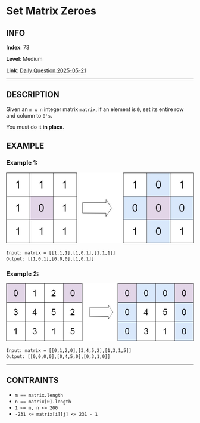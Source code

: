 # Set Matrix Zeroes

## INFO

**Index**: 73

**Level**: Medium

**Link**: [Daily Question 2025-05-21](https://leetcode.com/problems/set-matrix-zeroes/?envType=daily-question&envId=2025-05-21)

---

## DESCRIPTION

Given an `m x n` integer matrix `matrix`, if an element is `0`, set its entire row and column to `0's`.

You must do it **in place**.

## EXAMPLE

### Example 1:

<p align="center">
    <img src="./mat1.jpg" alt="example-1" />
</p>

    Input: matrix = [[1,1,1],[1,0,1],[1,1,1]]
    Output: [[1,0,1],[0,0,0],[1,0,1]]

### Example 2:

<p align="center">
    <img src="./mat2.jpg" alt="example-2" />
</p>

    Input: matrix = [[0,1,2,0],[3,4,5,2],[1,3,1,5]]
    Output: [[0,0,0,0],[0,4,5,0],[0,3,1,0]]

---

## CONTRAINTS

- `m == matrix.length`
- `n == matrix[0].length`
- `1 <= m, n <= 200`
- `-231 <= matrix[i][j] <= 231 - 1`
